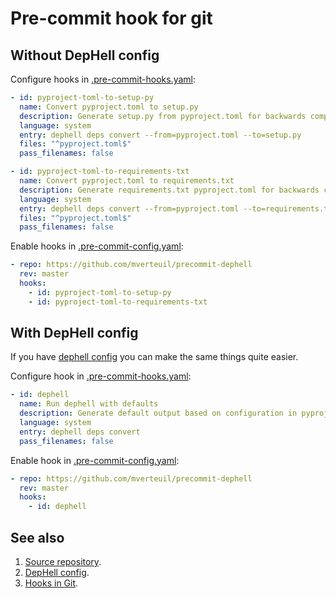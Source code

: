 # Pre-commit hook for git

## Without DepHell config

Configure hooks in [.pre-commit-hooks.yaml](https://github.com/mverteuil/precommit-dephell/blob/master/.pre-commit-hooks.yaml):

```yaml
- id: pyproject-toml-to-setup-py
  name: Convert pyproject.toml to setup.py
  description: Generate setup.py from pyproject.toml for backwards compatibility using 'dephell'.
  language: system
  entry: dephell deps convert --from=pyproject.toml --to=setup.py
  files: "^pyproject.toml$"
  pass_filenames: false

- id: pyproject-toml-to-requirements-txt
  name: Convert pyproject.toml to requirements.txt
  description: Generate requirements.txt pyproject.toml for backwards compatibility using 'dephell'.
  language: system
  entry: dephell deps convert --from=pyproject.toml --to=requirements.txt
  files: "^pyproject.toml$"
  pass_filenames: false
```

Enable hooks in [.pre-commit-config.yaml](https://github.com/mverteuil/precommit-dephell):

```yaml
- repo: https://github.com/mverteuil/precommit-dephell
  rev: master
  hooks:
    - id: pyproject-toml-to-setup-py
    - id: pyproject-toml-to-requirements-txt
```

## With DepHell config

If you have [dephell config](config) you can make the same things quite easier.

Configure hook in [.pre-commit-hooks.yaml](https://github.com/mverteuil/precommit-dephell/blob/master/.pre-commit-hooks.yaml):

```yaml
- id: dephell
  name: Run dephell with defaults
  description: Generate default output based on configuration in pyproject.toml. See https://dephell.readthedocs.io for configuration options.
  language: system
  entry: dephell deps convert
  pass_filenames: false
```

Enable hook in [.pre-commit-config.yaml](https://github.com/mverteuil/precommit-dephell):

```yaml
- repo: https://github.com/mverteuil/precommit-dephell
  rev: master
  hooks:
    - id: dephell
```

## See also

1. [Source repository](https://github.com/mverteuil/precommit-dephell).
1. [DepHell config](config).
1. [Hooks in Git](https://githooks.com/).
